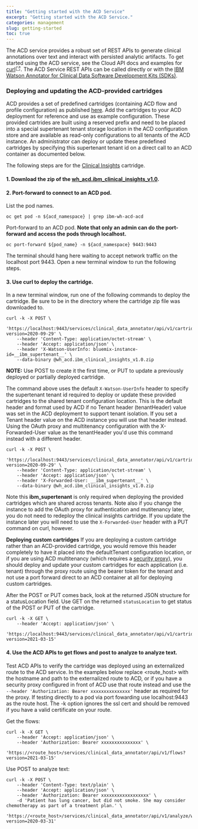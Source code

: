 ```yaml
---
title: "Getting started with the ACD Service"
excerpt: "Getting started with the ACD Service."
categories: management
slug: getting-started
toc: true
---
```


The ACD service provides a robust set of REST APIs to generate clinical annotations over text and interact with persisted analytic artifacts.  To get started using the ACD service, see the Cloud API docs and examples for <span><a aria-current="" to="https://ibm.github.io/acd-containers/apidocs/index.html?shell" href="https://ibm.github.io/acd-containers/apidocs/index.html?shell" rel="noopener noreferrer" target="_blank" class="LeftNav-module--outboundLink">curl</a><svg focusable="false" preserveAspectRatio="xMidYMid meet" xmlns="http://www.w3.org/2000/svg" fill="currentColor" width="14" height="14" viewBox="0 0 16 16" aria-hidden="true"><path d="M13,14H3c-0.6,0-1-0.4-1-1V3c0-0.6,0.4-1,1-1h5v1H3v10h10V8h1v5C14,13.6,13.6,14,13,14z"></path><path d="M10 1L10 2 13.3 2 9 6.3 9.7 7 14 2.7 14 6 15 6 15 1z"></path></svg></span>. The ACD Service REST APIs can be called directly or with the [IBM Watson Annotator for Clinical Data Software Development Kits (SDKs)](https://ibm.github.io/acd-containers/usage/sdks).

### Deploying and updating the ACD-provided cartridges

ACD provides a set of predefined cartridges (containing ACD flow and profile configuration) as published [here](https://github.com/IBM/wh-acd-cartridges). Add the cartridges to your ACD deployment for reference and use as example configuration.  These provided cartrides are built using a reserved prefix and need to be placed into a special supertenant tenant storage location in the ACD configuration store and are available as read-only configurations to all tenants of the ACD instance.  An administrator can deploy or update these predefined cartridges by specifying this supertenant tenant id on a direct call to an ACD container as documented below.

The following steps are for the [Clinical Insights](https://cloud.ibm.com/docs/wh-acd?topic=wh-acd-clinical_insights_overview#clinical_insights_overview) cartridge.

#### 1. Download the zip of the [wh_acd.ibm_clinical_insights_v1.0](https://github.com/IBM/wh-acd-cartridges/blob/master/cartridges/wh_acd.ibm_clinical_insights_v1.0.zip).

#### 2. Port-forward to connect to an ACD pod.

List the pod names.

```
oc get pod -n ${acd_namespace} | grep ibm-wh-acd-acd
```

Port-forward to an ACD pod. **Note that only an admin can do the port-forward and access the pods through localhost.**

```
oc port-forward ${pod_name} -n ${acd_namespace} 9443:9443
```

The terminal should hang here waiting to accept network traffic on the localhost port 9443.  Open a new terminal window to run the following steps.

#### 3. Use curl to deploy the cartridge.

In a new terminal window, run one of the following commands to deploy the cartridge.  Be sure to be in the directory where the cartridge zip file was downloaded to.

```
curl -k -X POST \
    'https://localhost:9443/services/clinical_data_annotator/api/v1/cartridges?version=2020-09-29' \
    --header 'Content-Type: application/octet-stream' \
    --header 'Accept: application/json' \
    --header 'X-Watson-UserInfo: bluemix-instance-id=__ibm_supertenant__' \
    --data-binary @wh_acd.ibm_clinical_insights_v1.0.zip
```

**NOTE:** Use POST to create it the first time, or PUT to update a previously deployed or partially deployed cartridge.

The command above uses the default `X-Watson-UserInfo` header to specify the supertenant tenant id required to deploy or update these provided cartridges to the shared tenant configuration location. This is the default header and format used by ACD if no Tenant header (tenantHeader) value was set in the ACD deployment to support tenant isolation.   If you set a Tenant header value on the ACD instance you will use that header instead.  Using the OAuth proxy and multitenancy configuration with the X-Forwarded-User value as the tenantHeader you'd use this command instead with a different header.

```
curl -k -X POST \
    'https://localhost:9443/services/clinical_data_annotator/api/v1/cartridges?version=2020-09-29' \
    --header 'Content-Type: application/octet-stream' \
    --header 'Accept: application/json' \
    --header 'X-Forwarded-User: __ibm_supertenant__' \
    --data-binary @wh_acd.ibm_clinical_insights_v1.0.zip
```

Note this **ibm_supertenant** is only required when deploying the provided cartridges which are shared across tenants.  Note also if you change the instance to add the OAuth proxy for authentication and mutitenancy later, you do not need to redeploy the clinical insights cartridge. If you update the instance later you will need to use the `X-Forwarded-User` header with a PUT command on curl, however.

**Deploying custom cartridges**
If you are deploying a custom cartridge rather than an ACD-provided cartridge, you would remove this header completely to have it placed into the defaultTenant configuration location, or if you are using ACD multitenancy (which requires a [security proxy](../../security/manage-access)), you should deploy and update your custom cartridges for each application (i.e. tenant) through the proxy route using the bearer token for the tenant and not use a port forward direct to an ACD container at all for deploying custom cartridges.

After the POST or PUT comes back, look at the returned JSON structure for a statusLocation field.
Use GET on the returned `statusLocation` to get status of the POST or PUT of the cartridge.

```
curl -k -X GET \
    --header 'Accept: application/json' \
    'https://localhost:9443/services/clinical_data_annotator/api/v1/cartridges/wh_acd.ibm_clinical_insights_v1.0?version=2021-03-15'
```

#### 4. Use the ACD APIs to get flows and post to analyze to analyze text.

Test ACD APIs to verify the cartridge was deployed using an externalized route to the ACD service.  In the examples below replace <route_host> with the hostname and path to the externalized route to ACD, or if you have a security proxy configured in front of ACD use that route instead and use the `--header 'Authorization: Bearer xxxxxxxxxxxxxxx'` header as required for the proxy.  If testing directly to a pod via port fowarding use localhost:9443 as the route host.  The -k option ignores the ssl cert and should be removed if you have a valid certificate on your route.

Get the flows:

```
curl -k -X GET \
    --header 'Accept: application/json' \
    --header 'Authorization: Bearer xxxxxxxxxxxxxxx' \
    'https://<route_host>/services/clinical_data_annotator/api/v1/flows?version=2021-03-15'
```

Use POST to analyze text:

```
curl -k -X POST \
    --header 'Content-Type: text/plain' \
    --header 'Accept: application/json' \
    --header 'Authorization: Bearer xxxxxxxxxxxxxxxxxx' \
    -d 'Patient has lung cancer, but did not smoke. She may consider chemotherapy as part of a treatment plan.' \
    'https://<route_host>/services/clinical_data_annotator/api/v1/analyze/wh_acd.ibm_clinical_insights_v1.0_standard_flow?version=2020-03-31'
```
